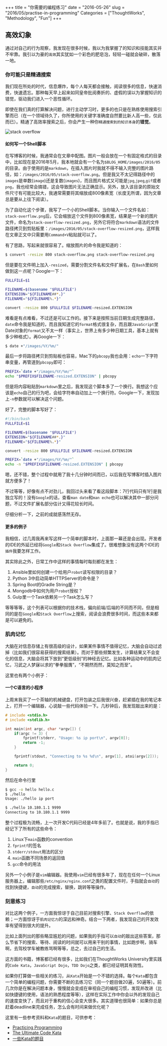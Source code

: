 +++
title = "你需要的编程练习"
date = "2016-05-26"
slug = "2016/05/practise-in-programming"
Categories = ["ThoughtWorks", "Methodology", "Fun"]
+++

## 高效幻象

通过对自己的行为观察，我发现在很多时候，我以为我掌握了的知识和技能其实并不牢靠。我引以为豪的`高效`其实犹如一个彩色的肥皂泡，轻轻一碰就会破碎，散落一地。

### 你可能只是精通搜索

我们现在所处的时代，信息爆炸，每个人每天都会接触，阅读很多的信息，快速消费，快速遗忘。那种每天早上起来如同皇帝批阅奏折的、虚假的误以为掌握知识的错觉，驱动我们进入一个恶性循环。

即使在我们真的打算解决问题，进行主动学习时，更多的也只是在熟练使用搜索引擎而已（在一个领域待久了，你所使用的关键字准确度自然要比新人高一些，仅此而已）。精通了高效率搜索之后，你会产生一种你`精通搜索到的知识本身`的**错觉**。

![stack overflow](/images/2016/05/stackoverflow-oreilly.png)

#### 如何写一个Shell脚本

在写博客的时候，我通常会在文章中配图。图片一般会放在一个有固定格式的目录中，比如现在是2016年5月，我本地就会有一个名为`$BLOG_HOME/images/2016/05`的目录。由于使用的是`markdown`，在插入图片时我就不得不输入完整的图片路径，如：`/images/2016/05/stack-overflow.png`。但是我又不太记得路径中的`images`是单数(`image`)还是复数(`images`)，而且图片格式又可能是`jpg`,`jpeg`,`gif`或者`png`，我也经常会搞错，这会导致图片无法正确显示。另外，放入该目录的原始文件尺寸有可能比较大，我通常需要将其缩放成800像素宽（长度无所谓，因为文章总是要从上往下阅读）。

为了自动化这个步骤，我写了一个小的Shell脚本。当你输入一个文件名如：`stack-overflow.png`后，它会缩放这个文件到800像素宽，结果是一个新的图片文件，命名为`stack-overflow-resized.png`，另外它将符合`markdown`语法的文件路径拷贝到剪贴板里：`/images/2016/05/stack-overflow-resized.png`，这样我在文章正文中只需要用`Command+V`粘贴就可以了。

有了思路，写起来就很容易了。缩放图片的命令我是知道的：

```sh
$ convert -resize 800 stack-overflow.png stack-overflow-resized.png
```

但是要在文件明上加入`-resized`，需要分割文件名和文件扩展名，在`Bash`里如何做到这一点呢？Google一下：

```sh
FULLFILE=$1

FILENAME=$(basename "$FULLFILE")
EXTENSION="${FILENAME##*.}"
FILENAME="${FILENAME%.*}"

convert -resize 800 $FULLFILE $FILENAME-resized.EXTENSION
```

难看是有点难看，不过还是可以工作的。接下来是按照当前日期生成完整路径，`date`命令我是知道的，而且我知道它的`format`格式很复杂，而且跟`JavaScript`里Date对象的`format`又不太一样（事实上，世界上有多少种日期工具，基本上就有多少种格式）。再Google一下：

```sh
$ date +"/images/%Y/%m/"
```

最后一步将路径拷贝到剪贴板也容易，Mac下的`pbcopy`我也会用：`echo`一下字符串变量，再管道到`pbcopy`即可：

```sh
PREFIX=`date +"/images/%Y/%m/"`
echo "$PREFIX$FILENAME-resized.EXTENSION" | pbcopy
```

但是将内容粘贴到`markdown`里之后，我发现这个脚本多了一个换行。我想这个应该是`echo`自己的行为吧，会给字符串自动加上一个换行符。Google一下，发现加上`-n`参数就可以解决这个问题。

好了，完整的脚本写好了：

```sh
#!/bin/bash
FULLFILE=$1

FILENAME=$(basename "$FULLFILE")
EXTENSION="${FILENAME##*.}"
FILENAME="${FILENAME%.*}"

convert -resize 800 $FULLFILE $FILENAME-resized.EXTENSION

PREFIX=`date +"/images/%Y/%m/"`
echo -n "$PREFIX$FILENAME-resized.EXTENSION" | pbcopy
```

嗯，还不错，整个过程中就用了我十几分钟时间而已，以后我在写博客时插入图片就方便多了！

不过等等，好像有点不对劲儿，我回过头来看了看这段脚本：7行代码只有1行是我独立写的！没有`Google`的话，查看`man date`和`man echo`也可以解决其中一部分问题，不过文件扩展名部分估计又得花较长时间。

仔细分析一下，之前的成就感荡然无存。

#### 更多的例子

我相信，过几周我再来写这样一个简单的脚本时，上面那一幕还是会出现。开发者的IDE的外延已经将`Google`和`Stack Overflow`集成了。很难想象没有这两个IDE的`插件`我要怎样工作。

其实除此之外，日常工作中这样的事情每时每刻都在发生：

1.  Ansible里如何创建一个给用户`robot`读写权限的目录？
1.  Python 3中启动简单HTTPServer的命令是？
1.  Spring Boot的Gradle String是？
1.  Mongodb中如何为用户`robot`授权？
1.  Gulp里一个Task依赖另一个Task怎么写？

等等等等，这个列表可以根据你的技术栈，偏向前端/后端的不同而不同，但是相同的是在`Google`和`Stack Overflow`上搜索，阅读会浪费很多时间，而这些本来都是可以避免的。

### 肌肉记忆

大脑在对信息存储上有很高级的设计，如果某件事情不值得记忆，大脑会自动过滤掉（比如我们很容易获得的搜索结果）。而对于那些频繁发生，计算结果又不会变化的信息，大脑会将其下放到“更低级别”的神经去记忆。比如各种运动中的肌肉记忆，习武之人梦寐以求的“拳拳服膺”，“不期然而然，莫知之而至”。

这里也有两个小例子：

#### 一个C语言的小程序

上周末我买了一个茶轴的机械键盘，打开包装之后我很兴奋，赶紧插在我的笔记本上，打开一个编辑器，心说敲一些代码体验一下。几秒钟后，我发现敲出来的是：

```c
# include <stdio.h>
# include <stdlib.h>

int main(int argc, char *argv[]) {
	if(argc != 3) {
		fprintf(stderr, "Usage: %s ip port\n", argv[0]);
		return -1;
	}

	fprintf(stdout, "Connecting to %s %d\n", argv[1], atoi(argv[2]));

	return 0;
}
```

然后在命令行里

```sh
$ gcc -o hello hello.c
$ ./hello
Usage: ./hello ip port

$ ./hello 10.180.1.1 9999
Connecting to 10.180.1.1 9999
```

整个过程极为流畅，上一次开发C代码已经是4年多前了。也就是说，我的手指已经记下了所有的这些命令：

1.  Linux下`main`函数的convention
1.  `fprintf`的签名
1.  `stderr/stdout`用法的区分
1.  `main`函数不同场景的返回值
1.  `gcc`命令的用法


另外一个小例子是`vim`编辑器。我使用`vim`已经有很多年了，现在在任何一个Linux服务器上，编辑那些`/etc/nginx/nginx.conf`之类的配置文件时，手指就会`自动`的找到快捷键，`自动`的完成搜索，替换，跳转等等操作。


### 刻意练习

对比这两个例子，一方面我惊讶于自己目前对搜索引擎、`Stack Overflow`的依赖；一方面惊讶于`肌肉记忆力`的深远和神奇。结合一下两者，我发现自己的开发效率有望得到很大的提升。

比如上面列出的那些略显尴尬的问题，如果我的手指可以`自动`的敲出这些答案，那么节省下的搜索、等待、阅读的时间就可以用来干别的事情，比如跑步啊，骑车啊，去驾校学车被教练骂啊等等，总之，去过自己的生活。

这方面的书籍，博客都已经有很多，比如我们在ThoughtWorks University里实践的`Code Kata`，`JavaScript Dojo`，`TDD Dojo`之类，都已经证明其有效性。

如果你打算做一些相关的练习，从`Kata`开始是一个不错的选择。每个`Kata`都包含一个简单的编程问题，你需要不断的去练习它（同一个题目做20遍，50遍等）。前几次你是在解决问题本身，慢慢就会变成在审视自己的编程习惯，发现并改进（比如快捷键的使用，语法的熟悉程度等等），这样在实际工作中你会以外的发现自己的速度变快了，而且对于重构的信心会变大很多。其实道理也很简单：如果你总是赶着deadline来完成任务，怎么会有时间来做优化呢？


这里有一些参考资料和`Kata`的题目，可供参考：

-  [Practicing Programming](https://sites.google.com/site/steveyegge2/practicing-programming)
-  [The Ultimate Code Kata](https://blog.codinghorror.com/the-ultimate-code-kata/)
-  [一些Kata的题目](http://codekata.com/)

